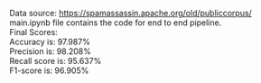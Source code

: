 Data source: https://spamassassin.apache.org/old/publiccorpus/<br>
main.ipynb file contains the code for end to end pipeline. <br>
Final Scores:<br>
<t>  Accuracy is: 97.987%<br>
<t>  Precision is: 98.208%<br>
<t>  Recall score is: 95.637%<br>
<t>  F1-score is: 96.905%<br>
